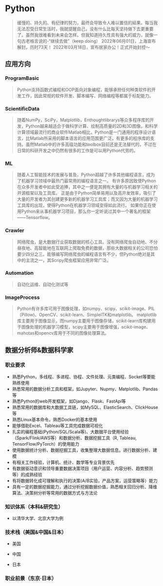 # Python

> 缓慢的、持久的、有纪律的努力，最终会导致令人难以置信的結果。每当我无法忍受日常生活时，我就提醒自己，没有什么比每天坚持做下去更重要了。虽然我很难看到未来会怎样。但我知道持久性具有强大的威力，就像一句古老格言说的-“继续去做”（keep doing）
> 2022年06月01日，上海宣布解封，历时73天！
> 2022年03月18日，宣布居家办公！正式开始封控～

## 应用方向

### ProgramBasic

> Python支持函数式编程和OOP面向对象编程，能够承担任何种类软件的开发工作，因此常规的软件开发、脚本编写、网络编程等都属于标配能力。

### ScientificData

> 随着NumPy，SciPy，Matplotlib，Enthoughtlibrarys等众多程序库的开发，Python越来越适合于做科学计算、绘制高质量的2D和3D图像。和科学计算领域最流行的商业软件Matlab相比，Python是一门通用的程序设计语言，比Matlab所采用的脚本语言的应用范围更广泛，有更多的程序库的支持。虽然Matlab中的许多高级功能和toolbox目前还是无法替代的，不过在日常的科研开发之中仍然有很多的工作是可以用Python代劳的。

### ML

> 随着人工智能技术的发展与普及，Python超越了许多其他编程语言，成为了机器学习领域中最热门最常用的编程语言之一。 有许多原因致使Python在众多开发者中如此受追捧，其中之一便是其拥有大量的与机器学习相关的开源框架以及工具库。 正是由于Python简单易用以及高开发效率，吸引了大量的开发者为其创建更多新的机器学习工具库；而又因为大量的机器学习工具库的出现，使得Python在机器学习领域变得如此流行。 如果你正在使用Python来从事机器学习项目，那么你一定听说过其中一个著名的框架——Tensorflow。

### Crawler

> 网络爬虫，是大数据行业获取数据的核心工具。没有网络爬虫自动地、不分昼夜地、高智能地在互联网上爬取免费的数据，那些大数据相关的公司恐怕要少四分之三。能够编写网络爬虫的编程语言有不少，但Python绝对是其中的主流之一，其Scripy爬虫框架应用非常广泛。

### Automation

> 自动化运维、自动化测试等

### ImageProcess

> Python有许多库可用于图像处理，如numpy、scipy、scikit-image、PIL（Pillow)、OpenCV、scikit-learn、SimpleITK和matplotlib。 matplotlib库主要用于图像显示，而numpy主要用于图像存储，scikit-learn库构建用于图像处理的机器学习模型，scipy主要用于图像增强，scikit-image、mahotas和opencv库用于不同的图像处理算法。

## 数据分析师&数据科学家

### 职业要求

- 熟悉Python，多线程、多进程、协程、文件处理、元类编程、Socket等要能熟练使用
- 熟悉常用的数据分析工具和框架，如Jupyter、Nupmy、Matplotlib、Pandas等
- 熟悉Python的web开发框架，如Django、Flask、FastApi等
- 熟悉常用的数据库和大数据工具链，如MySQL、ElasticSearch、ClickHouse等
- 熟悉Linux基本命令，熟悉Docker的基本使用
- 能够借助Excel、Tableau等工具完成数据可视化
- 扎实的编程基础(Python/SQL/Scala等)、大数据平台使用经验（Spark/Flink/AWS等）和数据分析、数据挖掘工具（R, Tableau, TensorFlow/PyTorch）的使用能力
- 使用数据统计分析、数据挖掘工具，收集整理大数据信息，进行数据分析、建模
- 有相关工作经验，计算机、统计、数学等专业背景优先
- 有数据驱动意识和领导重要数据决策项目（用户运营、内容分析、趋势预测等）的成熟经验
- 有将数据转化成可理解和执行的决策(A/B实验，产品方案，运营策略等）能力
- 具有一定的数据挖掘能力，通过分析挖掘数据价值，熟悉相关回归分析、降维算法、决策树分析等常用的数据方式与方法论

### 知识体系（本科&研究生）

- 以清华大学、北京大学为例

### 技术栈（美国&中国&日本）

- 美国

- 中国

- 日本

### 职业前景（东京·日本）
